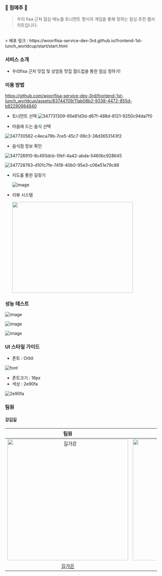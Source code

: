 ### 🍙 점메추 🍙
> 우리 fisa 근처 점심 메뉴를 토너먼트 형식의 게임을 통해 정하는 점심 추천 웹사이트입니다.
<br/>
> 배포 링크 : https://woorifisa-service-dev-3rd.github.io/frontend-1st-lunch_worldcup/start/start.html

### 서비스 소개
* 우리fisa 근처 맛집 및 상암동 맛집 월드컵을 통한 점심 정하기!

### 이용 방법

https://github.com/woorifisa-service-dev-3rd/frontend-1st-lunch_worldcup/assets/83744709/11ab08b2-9338-4472-855d-b92290984840


* 토너먼트 선택
![347731309-95e81d3d-d67f-488d-8121-9250c94da7f0](https://github.com/woorifisa-service-dev-3rd/frontend-1st-lunch_worldcup/assets/127599615/8c16d531-3394-400a-afc4-2e40ac1d32a3)

   
 

  
* 마음에 드는 음식 선택

![347730562-c4eca79b-7ce5-45c7-89c3-38d3653143f2](https://github.com/woorifisa-service-dev-3rd/frontend-1st-lunch_worldcup/assets/127599615/cc1fb053-ecf5-4829-bace-105570d76e89)



  
* 음식점 정보 확인
  
![347726910-8c493dcb-5fef-4a42-abda-5460bc928645](https://github.com/woorifisa-service-dev-3rd/frontend-1st-lunch_worldcup/assets/127599615/d3b5ae4d-35fe-4755-b2dd-f5621146904d)

![347728763-d101c7fe-7418-40b0-95e3-c06e51e79c88](https://github.com/woorifisa-service-dev-3rd/frontend-1st-lunch_worldcup/assets/127599615/424a3e5d-9cfe-4587-ae4b-5339bd000872)


* 지도를 통한 길찾기

   ![image](https://github.com/woorifisa-service-dev-3rd/frontend-1st-lunch_worldcup/assets/122997638/0418c3b7-b2e6-49d3-9cb5-65894145b3f2)

* 리뷰 시스템

   <img src="https://github.com/woorifisa-service-dev-3rd/frontend-1st-lunch_worldcup/assets/122997638/2e8db67a-ec47-4498-b3e0-6ff994c5618f" width="400" height="300"/>




### 성능 테스트

![image](https://github.com/woorifisa-service-dev-3rd/frontend-1st-lunch_worldcup/assets/122997638/12783372-b5bd-4a54-a3d9-2514467e2281)


![image](https://github.com/woorifisa-service-dev-3rd/frontend-1st-lunch_worldcup/assets/122997638/de9cc8fe-80e5-453e-83ed-ff2fb864afa9)


![image](https://github.com/woorifisa-service-dev-3rd/frontend-1st-lunch_worldcup/assets/122997638/d9b00983-075a-4348-816b-472bd538a963)



### UI 스타일 가이드  
- 폰트 : Orbit

![font](https://github.com/woorifisa-service-dev-3rd/frontend-1st-lunch_worldcup/assets/127599615/8edf4933-68ba-4def-b07f-168d0884f830)

- 폰트크기 : 16px
- 색상 : 2e90fa

![2e90fa](https://github.com/woorifisa-service-dev-3rd/frontend-1st-lunch_worldcup/assets/127599615/bf0cbcfd-2212-45bb-9097-304688981635)

### 팀원

#### 강김길
| 팀원 | 팀원 | 팀원 |
| :-----: | :-----: | :------: |
| <img src="https://avatars.githubusercontent.com/u/83744709?v=4" width=400px alt="길가은"/> | <img src="https://avatars.githubusercontent.com/u/122997638?v=4" width=400px alt="강세필"/> | <img src="https://avatars.githubusercontent.com/u/127599615?v=4" width=400px alt="김민지"/> |
[길가은](https://github.com/rlfrkdms1)| [강세필](https://github.com/ksp0814) | [김민지](https://github.com/min20ta)
